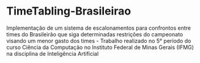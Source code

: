 # TimeTabling-Brasileirao
Implementação de um sistema de escalonamentos para confrontos entre times do Brasileirão que siga determinadas restrições do campeonato visando um menor gasto dos times - Trabalho realizado no 5° período do curso Ciência da Computação no Instituto Federal de Minas Gerais (IFMG) na disciplina de Inteligência Artificial

